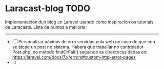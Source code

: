 # Laracast-blog TODO

Implementación dun blog en Laravel usando como inspiración os tutoriais de Laracasts. Lista de puntos a mellorar:

* * *


- [ ] Personalizar páxinas de erro servidas pola web no caso de que non se atope un post no sistema. Haberá que traballar no controlador Post.php, no método findOrFail() seguindo as directrices dadas en: https://laravel.com/docs/7.x/errors#custom-http-error-pages
- [ ] 